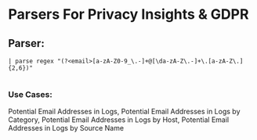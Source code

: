 # Parsers For Privacy Insights & GDPR

## Parser:
```
| parse regex "(?<email>[a-zA-Z0-9_\.-]+@[\da-zA-Z\.-]+\.[a-zA-Z\.]{2,6})"
 
```
### Use Cases:
Potential Email Addresses in Logs, Potential Email Addresses in Logs by Category, Potential Email Addresses in Logs by Host, Potential Email Addresses in Logs by Source Name


